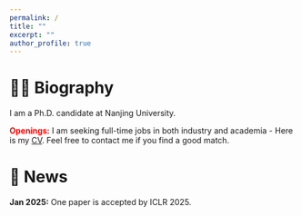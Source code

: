```yaml
---
permalink: /
title: ""
excerpt: ""
author_profile: true
---
```


# 🤵🏻 Biography
I am a Ph.D. candidate at Nanjing University.

<strong style="color:red;">Openings:</strong> I am seeking full-time jobs in both industry and academia - Here is my [CV](). Feel free to contact me if you find a good match.

# 📢 News
**Jan 2025:** One paper is accepted by ICLR 2025.
